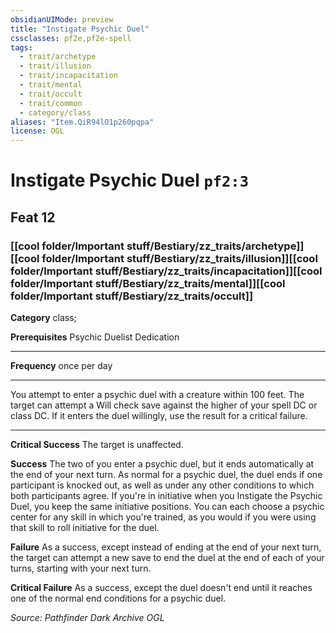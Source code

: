 ```yaml
---
obsidianUIMode: preview
title: "Instigate Psychic Duel"
cssclasses: pf2e,pf2e-spell
tags:
  - trait/archetype
  - trait/illusion
  - trait/incapacitation
  - trait/mental
  - trait/occult
  - trait/common
  - category/class
aliases: "Item.QiR94lO1p260pqpa"
license: OGL
---
```

# Instigate Psychic Duel `pf2:3`
## Feat 12
### [[cool folder/Important stuff/Bestiary/zz_traits/archetype]][[cool folder/Important stuff/Bestiary/zz_traits/illusion]][[cool folder/Important stuff/Bestiary/zz_traits/incapacitation]][[cool folder/Important stuff/Bestiary/zz_traits/mental]][[cool folder/Important stuff/Bestiary/zz_traits/occult]]

**Category** class; 



**Prerequisites** Psychic Duelist Dedication
* * *
**Frequency** once per day

* * *

You attempt to enter a psychic duel with a creature within 100 feet. The target can attempt a Will check save against the higher of your spell DC or class DC. If it enters the duel willingly, use the result for a critical failure.

* * *

**Critical Success** The target is unaffected.

**Success** The two of you enter a psychic duel, but it ends automatically at the end of your next turn. As normal for a psychic duel, the duel ends if one participant is knocked out, as well as under any other conditions to which both participants agree. If you're in initiative when you Instigate the Psychic Duel, you keep the same initiative positions. You can each choose a psychic center for any skill in which you're trained, as you would if you were using that skill to roll initiative for the duel.

**Failure** As a success, except instead of ending at the end of your next turn, the target can attempt a new save to end the duel at the end of each of your turns, starting with your next turn.

**Critical Failure** As a success, except the duel doesn't end until it reaches one of the normal end conditions for a psychic duel.

*Source: Pathfinder Dark Archive*
*OGL*